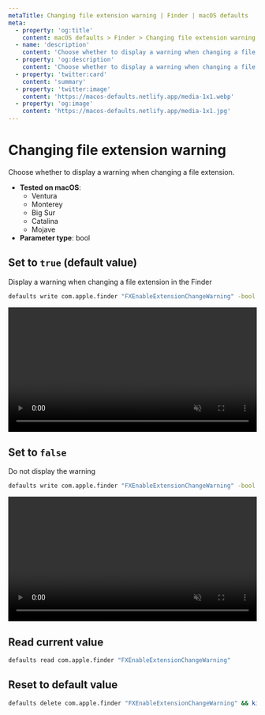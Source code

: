 ```yaml
---
metaTitle: Changing file extension warning | Finder | macOS defaults
meta:
  - property: 'og:title'
    content: macOS defaults > Finder > Changing file extension warning
  - name: 'description'
    content: 'Choose whether to display a warning when changing a file extension.'
  - property: 'og:description'
    content: 'Choose whether to display a warning when changing a file extension.'
  - property: 'twitter:card'
    content: 'summary'
  - property: 'twitter:image'
    content: 'https://macos-defaults.netlify.app/media-1x1.webp'
  - property: 'og:image'
    content: 'https://macos-defaults.netlify.app/media-1x1.jpg'
---
```


# Changing file extension warning

Choose whether to display a warning when changing a file extension.

<!-- break lists -->

- **Tested on macOS**:
  - Ventura
  - Monterey
  - Big Sur
  - Catalina
  - Mojave
- **Parameter type**: bool

## Set to `true` (default value)

Display a warning when changing a file extension in the Finder

```bash
defaults write com.apple.finder "FXEnableExtensionChangeWarning" -bool "true" && killall Finder
```

<video autoplay loop muted playsinline width="739" height="416" style="max-width: 100%; height: auto">
  <source src="./finder-FXEnableExtensionChangeWarning-true.mp4" type="video/mp4">
  Example output with value set to true
</video>

## Set to `false`

Do not display the warning

```bash
defaults write com.apple.finder "FXEnableExtensionChangeWarning" -bool "false" && killall Finder
```

<video autoplay loop muted playsinline width="739" height="416" style="max-width: 100%; height: auto">
  <source src="./finder-FXEnableExtensionChangeWarning-false.mp4" type="video/mp4">
  Example output with value set to false
</video>

## Read current value

```bash
defaults read com.apple.finder "FXEnableExtensionChangeWarning"
```

## Reset to default value

```bash
defaults delete com.apple.finder "FXEnableExtensionChangeWarning" && killall Finder
```
